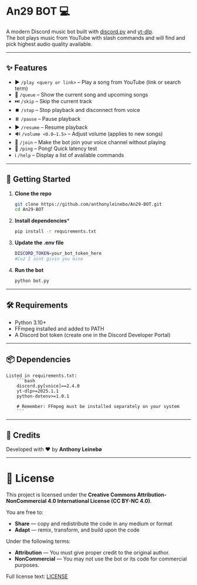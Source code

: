 # An29 BOT 💻

A modern Discord music bot built with [discord.py](https://github.com/Rapptz/discord.py) and [yt-dlp](https://github.com/yt-dlp/yt-dlp).  
The bot plays music from YouTube with slash commands and will find and pick highest audio quality available.

---

## ✨ Features
- ▶️ `/play <query or link>` – Play a song from YouTube (link or search term)  
- 📜 `/queue` – Show the current song and upcoming songs  
- ⏭️ `/skip` – Skip the current track  
- ⏹️ `/stop` – Stop playback and disconnect from voice  
- ⏸️ `/pause` – Pause playback  
- ▶️ `/resume` – Resume playback  
- 🔊 `/volume <0.0–1.5>` – Adjust volume (applies to new songs)  
- 🔗 `/join` – Make the bot join your voice channel without playing  
- 🏓 `/ping` – Pong! Quick latency test  
- ℹ️ `/help` – Display a list of available commands  

---

## 🚀 Getting Started

1. **Clone the repo**
   ```bash
   git clone https://github.com/anthonyleinebo/An29-BOT.git
   cd An29-BOT
   ```

2. **Install dependencies***
    ```bash
    pip install -r requirements.txt
    ```

3. **Update the .env file**
    ```bash
    DISCORD_TOKEN=your_bot_token_here
    #Cuz I aint givin you mine
    ```

4. **Run the bot**
    ```bash
    python bot.py
    ```

---

## 🛠️ Requirements
- Python 3.10+
- FFmpeg
 installed and added to PATH
- A Discord bot token (create one in the Discord Developer Portal)

---

## 📦 Dependencies
    Listed in requirements.txt:
        ```bash
        discord.py[voice]==2.4.0
        yt-dlp>=2025.1.1
        python-dotenv>=1.0.1

        # Remember: FFmpeg must be installed separately on your system
        ```

---

## 👤 Credits  
Developed with ❤️ by **Anthony Leinebø**  

---

# 📜 License  
This project is licensed under the **Creative Commons Attribution-NonCommercial 4.0 International License (CC BY-NC 4.0)**.  

You are free to:  
- **Share** — copy and redistribute the code in any medium or format  
- **Adapt** — remix, transform, and build upon the code  

Under the following terms:  
- **Attribution** — You must give proper credit to the original author.  
- **NonCommercial** — You may not use the bot or its code for commercial purposes.  

Full license text: [LICENSE](LICENSE)  